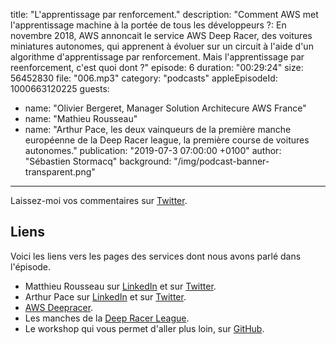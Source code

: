 title: "L'apprentissage par renforcement."
description: "Comment AWS met l'apprentissage machine à la portée de tous les développeurs ?: En novembre 2018, AWS annoncait le service AWS Deep Racer, des voitures miniatures autonomes, qui apprenent à évoluer sur un circuit à l'aide d'un algorithme d'apprentissage par renforcement. Mais l'apprentissage par reenforcement, c'est quoi dont ?"
episode: 6
duration: "00:29:24"
size: 56452830
file: "006.mp3"
category: "podcasts"
appleEpisodeId: 1000663120225
guests:
  - name: "Olivier Bergeret, Manager Solution Architecure AWS France"
  - name: "Mathieu Rousseau"
  - name: "Arthur Pace, les deux vainqueurs de la première manche européenne de la Deep Racer league, la première course de voitures autonomes."
publication: "2019-07-3 07:00:00 +0100"
author: "Sébastien Stormacq"
background: "/img/podcast-banner-transparent.png"
---

Laissez-moi vos commentaires sur [Twitter](https://twitter.com/sebsto).

## Liens

Voici les liens vers les pages des services dont nous avons parlé dans l'épisode.

- Matthieu Rousseau sur [LinkedIn](https://www.linkedin.com/in/matthieu-rousseau/) et sur [Twitter](https://twitter.com/rousseau_matt).
- Arthur Pace sur [LinkedIn](https://www.linkedin.com/in/pacearthur/) et sur [Twitter](https://twitter.com/jorjarthur).
- [AWS Deepracer](https://aws.amazon.com/deepracer/).
- Les manches de la [Deep Racer League](https://aws.amazon.com/deepracer/schedule-and-standings/).
- Le workshop qui vous permet d'aller plus loin, sur [GitHub](https://github.com/aws-samples/aws-deepracer-workshops).